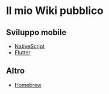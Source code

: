 # Il mio Wiki pubblico

## Sviluppo mobile

* [NativeScript](NativeScript.md)
* [Flutter](Flutter.md)

## Altro

* [Homebrew](Homebrew.md)
